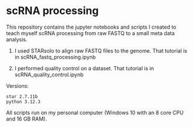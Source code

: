 # scRNA processing
This repository contains the jupyter notebooks and scripts I created to teach myself scRNA processing from raw FASTQ to a small meta data analysis.

1. I used STARsolo to align raw FASTQ files to the genome. That tutorial is in scRNA_fastq_processing.ipynb

2. I performed quality control on a dataset. That tutorial is in scRNA_quality_control.ipynb

Versions:
```
star 2.7.11b
python 3.12.3
```

All scripts run on my personal computer (Windows 10 with an 8 core CPU and 16 GB RAM). 
